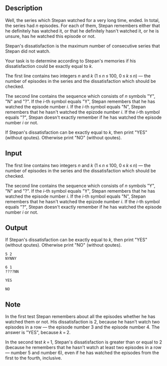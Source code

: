 ## Description

<div><p>Well, the series which Stepan watched for a very long time, ended. In total, the series had <span class="tex-span"><i>n</i></span> episodes. For each of them, Stepan remembers either that he definitely has watched it, or that he definitely hasn't watched it, or he is unsure, has he watched this episode or not. </p><p>Stepan's dissatisfaction is the <span class="tex-font-style-bf">maximum</span> number of consecutive series that Stepan did not watch.</p><p>Your task is to determine according to Stepan's memories if his dissatisfaction could be exactly equal to <span class="tex-span"><i>k</i></span>.</p></div><div class="input-specification"><p>The first line contains two integers <span class="tex-span"><i>n</i></span> and <span class="tex-span"><i>k</i></span> (<span class="tex-span">1 ≤ <i>n</i> ≤ 100</span>, <span class="tex-span">0 ≤ <i>k</i> ≤ <i>n</i></span>) — the number of episodes in the series and the dissatisfaction which should be checked. </p><p>The second line contains the sequence which consists of <span class="tex-span"><i>n</i></span> symbols "<span class="tex-font-style-tt">Y</span>", "<span class="tex-font-style-tt">N</span>" and "<span class="tex-font-style-tt">?</span>". If the <span class="tex-span"><i>i</i></span>-th symbol equals "<span class="tex-font-style-tt">Y</span>", Stepan remembers that he has watched the episode number <span class="tex-span"><i>i</i></span>. If the <span class="tex-span"><i>i</i></span>-th symbol equals "<span class="tex-font-style-tt">N</span>", Stepan remembers that he hasn't watched the epizode number <span class="tex-span"><i>i</i></span>. If the <span class="tex-span"><i>i</i></span>-th symbol equals "<span class="tex-font-style-tt">?</span>", Stepan doesn't exactly remember if he has watched the episode number <span class="tex-span"><i>i</i></span> or not.</p></div><div class="output-specification"><p>If Stepan's dissatisfaction can be exactly equal to <span class="tex-span"><i>k</i></span>, then print "<span class="tex-font-style-tt">YES</span>" (without qoutes). Otherwise print "<span class="tex-font-style-tt">NO</span>" (without qoutes).</p></div>

## Input

<p>The first line contains two integers <span class="tex-span"><i>n</i></span> and <span class="tex-span"><i>k</i></span> (<span class="tex-span">1 ≤ <i>n</i> ≤ 100</span>, <span class="tex-span">0 ≤ <i>k</i> ≤ <i>n</i></span>) — the number of episodes in the series and the dissatisfaction which should be checked. </p><p>The second line contains the sequence which consists of <span class="tex-span"><i>n</i></span> symbols "<span class="tex-font-style-tt">Y</span>", "<span class="tex-font-style-tt">N</span>" and "<span class="tex-font-style-tt">?</span>". If the <span class="tex-span"><i>i</i></span>-th symbol equals "<span class="tex-font-style-tt">Y</span>", Stepan remembers that he has watched the episode number <span class="tex-span"><i>i</i></span>. If the <span class="tex-span"><i>i</i></span>-th symbol equals "<span class="tex-font-style-tt">N</span>", Stepan remembers that he hasn't watched the epizode number <span class="tex-span"><i>i</i></span>. If the <span class="tex-span"><i>i</i></span>-th symbol equals "<span class="tex-font-style-tt">?</span>", Stepan doesn't exactly remember if he has watched the episode number <span class="tex-span"><i>i</i></span> or not.</p>

## Output

<p>If Stepan's dissatisfaction can be exactly equal to <span class="tex-span"><i>k</i></span>, then print "<span class="tex-font-style-tt">YES</span>" (without qoutes). Otherwise print "<span class="tex-font-style-tt">NO</span>" (without qoutes).</p>





```input1
5 2
NYNNY

```




```input2
6 1
????NN

```




```output1
YES

```




```output2
NO

```



## Note

<p>In the first test Stepan remembers about all the episodes whether he has watched them or not. His dissatisfaction is <span class="tex-span">2</span>, because he hasn't watch two episodes in a row — the episode number <span class="tex-span">3</span> and the episode number <span class="tex-span">4</span>. The answer is "<span class="tex-font-style-tt">YES</span>", because <span class="tex-span"><i>k</i> = 2</span>.</p><p>In the second test <span class="tex-span"><i>k</i> = 1</span>, Stepan's dissatisfaction is greater than or equal to <span class="tex-span">2</span> (because he remembers that he hasn't watch at least two episodes in a row — number <span class="tex-span">5</span> and number <span class="tex-span">6</span>), even if he has watched the episodes from the first to the fourth, inclusive.</p>
